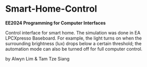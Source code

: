 Smart-Home-Control
==================
**EE2024 Programming for Computer Interfaces**

Control interface for smart home. The simulation was done in EA LPCXpresso Baseboard. For example, the light turns on when the surrounding brightness (lux) drops below a certain threshold; the automation mode can also be turned off for full computer control.

by Alwyn Lim & Tam Tze Siang
